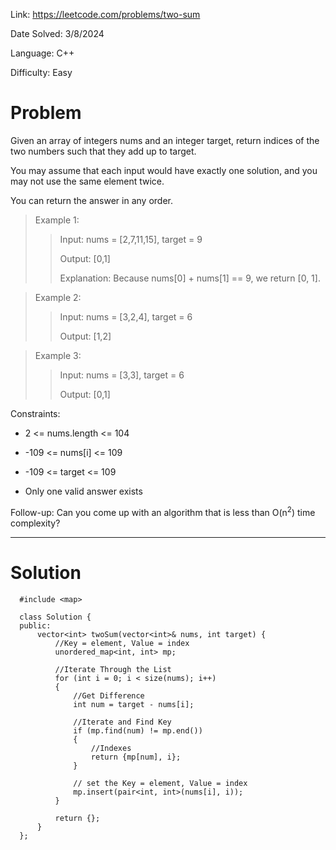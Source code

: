 Link: https://leetcode.com/problems/two-sum

Date Solved: 3/8/2024

Language: C++

Difficulty: Easy

# Problem

Given an array of integers nums and an integer target, return indices of the two numbers such that they add up to target.

You may assume that each input would have exactly one solution, and you may not use the same element twice.

You can return the answer in any order.

>Example 1:
>
>>Input: nums = [2,7,11,15], target = 9
>>
>>Output: [0,1]
>>
>>Explanation: Because nums[0] + nums[1] == 9, we return [0, 1].

>Example 2:
>
>>Input: nums = [3,2,4], target = 6
>>
>>Output: [1,2]

>Example 3:
>
>>Input: nums = [3,3], target = 6
>>
>>Output: [0,1]
 
Constraints:

- 2 <= nums.length <= 104

- -109 <= nums[i] <= 109

- -109 <= target <= 109

- Only one valid answer exists
 
Follow-up: Can you come up with an algorithm that is less than O(n<sup>2</sup>) time complexity?

---

# Solution

```
  #include <map>
  
  class Solution {
  public:
      vector<int> twoSum(vector<int>& nums, int target) {
          //Key = element, Value = index
          unordered_map<int, int> mp;

          //Iterate Through the List
          for (int i = 0; i < size(nums); i++)
          {
              //Get Difference 
              int num = target - nums[i];

              //Iterate and Find Key
              if (mp.find(num) != mp.end())
              {
                  //Indexes
                  return {mp[num], i};
              }

              // set the Key = element, Value = index
              mp.insert(pair<int, int>(nums[i], i));
          }
  
          return {};
      }
  };
```
